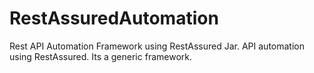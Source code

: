 # RestAssuredAutomation
Rest API Automation Framework using RestAssured Jar.
API automation using RestAssured. Its a generic framework.
